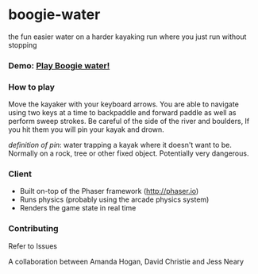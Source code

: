 # boogie-water
the fun easier water on a harder kayaking run where you just run without stopping

### Demo: [Play Boogie water!](https://boogie-water.netlify.com)

### How to play
Move the kayaker with your keyboard arrows. You are able to navigate using two keys at a time to backpaddle and forward paddle as well as perform sweep strokes. Be careful of the side of the river and boulders, If you hit them you will pin your kayak and drown.

_definition of pin_: water trapping a kayak where it doesn't want to be. Normally on a rock, tree or other fixed object. Potentially very dangerous.

### Client
- Built on-top of the Phaser framework (http://phaser.io)
- Runs physics (probably using the arcade physics system)
- Renders the game state in real time

### Contributing
Refer to Issues

A collaboration between Amanda Hogan, David Christie and Jess Neary
